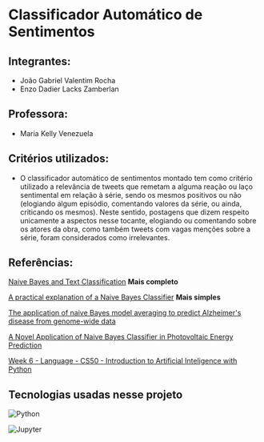 # Classificador Automático de Sentimentos

## Integrantes:
- João Gabriel Valentim Rocha
- Enzo Dadier Lacks Zamberlan

## Professora:
- Maria Kelly Venezuela

## Critérios utilizados:
- O classificador automático de sentimentos montado tem como critério utilizado a relevância de tweets que remetam a alguma reação ou laço sentimental em relação à série, sendo os mesmos positivos ou não (elogiando algum episódio, comentando valores da série, ou ainda, criticando os mesmos). Neste sentido, postagens que dizem respeito unicamente a aspectos nesse tocante, elogiando ou comentando sobre os atores da obra, como também tweets com vagas menções sobre a série, foram considerados como irrelevantes.

## Referências:

[Naive Bayes and Text Classification](https://arxiv.org/pdf/1410.5329.pdf)  **Mais completo**

[A practical explanation of a Naive Bayes Classifier](https://monkeylearn.com/blog/practical-explanation-naive-bayes-classifier/) **Mais simples**

[The application of naive Bayes model averaging to predict Alzheimer's disease from genome-wide data](https://academic.oup.com/jamia/article/18/4/370/732731?login=true)

[A Novel Application of Naive Bayes Classifier in Photovoltaic Energy Prediction](https://ieeexplore.ieee.org/abstract/document/8260684)

[Week 6 - Language - CS50 - Introduction to Artificial Inteligence with Python](https://cs50.harvard.edu/ai/2020/notes/6/)

## Tecnologias usadas nesse projeto

![Python](https://img.shields.io/badge/Python-2D7DB1?style=for-the-badge&logo=python&logoColor=yellow)

![Jupyter](https://img.shields.io/badge/Jupyter-2D7DB1?style=for-the-badge&logo=jupyter&logoColor=yellow)